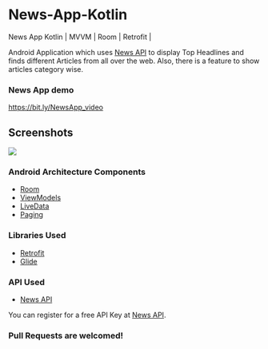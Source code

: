 # News-App-Kotlin
News App Kotlin | MVVM | Room | Retrofit | 



Android Application which uses [News API](https://newsapi.org/) to display Top Headlines and finds different Articles from all over the web. Also, there is a feature to show articles category wise.


### News App demo
https://bit.ly/NewsApp_video

## Screenshots

![](https://firebasestorage.googleapis.com/v0/b/prabhbir07-github.appspot.com/o/images%2Fnews%20app%2Fnews%20app%20banner.jpg?alt=media&token=9a744518-dec4-41db-8abe-bfd34711a99a)


### Android Architecture Components
* [Room](https://developer.android.com/training/data-storage/room)
* [ViewModels](https://developer.android.com/topic/libraries/architecture/viewmodel)
* [LiveData](https://developer.android.com/topic/libraries/architecture/livedata)
* [Paging]()

### Libraries Used
* [Retrofit](https://square.github.io/retrofit/)
* [Glide](https://github.com/bumptech/glide)

### API Used
* [News API](https://newsapi.org/)

You can register for a free API Key at [News API](https://newsapi.org/).

  
 ### Pull Requests are welcomed!
